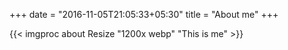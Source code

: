 +++
date = "2016-11-05T21:05:33+05:30"
title = "About me"
+++

{{< imgproc about Resize "1200x webp" "This is me" >}}
